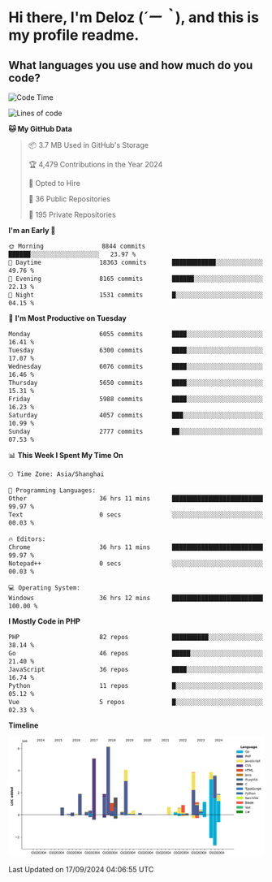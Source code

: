 # **Hi there, I'm Deloz (*´ー｀*), and this is my profile readme.**

## **What languages you use and how much do you code?**

<!--START_SECTION:waka-->
![Code Time](http://img.shields.io/badge/Code%20Time-4%2C658%20hrs%206%20mins-blue)

![Lines of code](https://img.shields.io/badge/From%20Hello%20World%20I%27ve%20Written-42.9%20million%20lines%20of%20code-blue)

**🐱 My GitHub Data** 

> 📦 3.7 MB Used in GitHub's Storage 
 > 
> 🏆 4,479 Contributions in the Year 2024
 > 
> 💼 Opted to Hire
 > 
> 📜 36 Public Repositories 
 > 
> 🔑 195 Private Repositories 
 > 
**I'm an Early 🐤** 

```text
🌞 Morning                8844 commits        ██████░░░░░░░░░░░░░░░░░░░   23.97 % 
🌆 Daytime                18363 commits       ████████████░░░░░░░░░░░░░   49.76 % 
🌃 Evening                8165 commits        ██████░░░░░░░░░░░░░░░░░░░   22.13 % 
🌙 Night                  1531 commits        █░░░░░░░░░░░░░░░░░░░░░░░░   04.15 % 
```
📅 **I'm Most Productive on Tuesday** 

```text
Monday                   6055 commits        ████░░░░░░░░░░░░░░░░░░░░░   16.41 % 
Tuesday                  6300 commits        ████░░░░░░░░░░░░░░░░░░░░░   17.07 % 
Wednesday                6076 commits        ████░░░░░░░░░░░░░░░░░░░░░   16.46 % 
Thursday                 5650 commits        ████░░░░░░░░░░░░░░░░░░░░░   15.31 % 
Friday                   5988 commits        ████░░░░░░░░░░░░░░░░░░░░░   16.23 % 
Saturday                 4057 commits        ███░░░░░░░░░░░░░░░░░░░░░░   10.99 % 
Sunday                   2777 commits        ██░░░░░░░░░░░░░░░░░░░░░░░   07.53 % 
```


📊 **This Week I Spent My Time On** 

```text
🕑︎ Time Zone: Asia/Shanghai

💬 Programming Languages: 
Other                    36 hrs 11 mins      █████████████████████████   99.97 % 
Text                     0 secs              ░░░░░░░░░░░░░░░░░░░░░░░░░   00.03 % 

🔥 Editors: 
Chrome                   36 hrs 11 mins      █████████████████████████   99.97 % 
Notepad++                0 secs              ░░░░░░░░░░░░░░░░░░░░░░░░░   00.03 % 

💻 Operating System: 
Windows                  36 hrs 12 mins      █████████████████████████   100.00 % 
```

**I Mostly Code in PHP** 

```text
PHP                      82 repos            ██████████░░░░░░░░░░░░░░░   38.14 % 
Go                       46 repos            █████░░░░░░░░░░░░░░░░░░░░   21.40 % 
JavaScript               36 repos            ████░░░░░░░░░░░░░░░░░░░░░   16.74 % 
Python                   11 repos            █░░░░░░░░░░░░░░░░░░░░░░░░   05.12 % 
Vue                      5 repos             █░░░░░░░░░░░░░░░░░░░░░░░░   02.33 % 
```



**Timeline**

![Lines of Code chart](https://raw.githubusercontent.com/deloz/deloz/main/assets/bar_graph.png)


 Last Updated on 17/09/2024 04:06:55 UTC
<!--END_SECTION:waka-->
